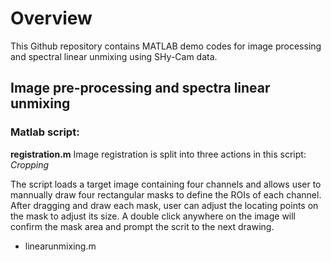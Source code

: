 # Overview 
This Github repository contains MATLAB demo codes for image processing and spectral linear unmixing
using SHy-Cam data.

## Image pre-processing and spectra linear unmixing
### Matlab script:
__registration.m__
Image registration is split into three actions in this script:
*Cropping*

The script loads a target image containing four channels and allows user
to mannually draw four rectangular masks to define the ROIs of each channel.
After dragging and draw each mask, user can adjust the locating points on the 
mask to adjust its size.  A double click anywhere on the image will confirm
the mask area and prompt the scrit to the next drawing.

* linearunmixing.m
 